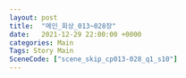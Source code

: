 ```yaml
---
layout: post
title:  "메인_회상_013~028장"
date:   2021-12-29 22:00:00 +0000
categories: Main
Tags: Story Main
SceneCode: ["scene_skip_cp013-028_q1_s10"]
---
```

